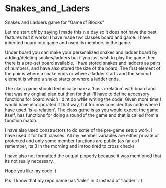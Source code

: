 # Snakes_and_Laders
Snakes and Ladders game for "Game of Blocks"

Let me start off by saying I made this in a day so it does not have the best features but it works!
I have made two classes board and game. I have inherited board into game and used its members in the game.

Under board you can make your personalized snakes and ladder board by adding/deleting snakes/ladders but if you just wish to play the game then there is a pre-set board available. I have stored snakes and ladders as pairs of numbers, and have also stored the size of the board. The first element of the pair is where a snake ends or where a ladder starts and the second element is where a snake starts or where a ladder ends.

The class game should technically have a 'has-a-relation' with board and that was my original plan but then for that i'll have to define accessory functions for board which I dint do while writing the code. Given more time I would have incorporated it that way, but for now consider this code where I have used 'is-a-relation'.
The class game is as you would expect the game itself, has functions for doing a round of the game and that is called from a function match.

I have also used constructors to do some of the pre-game setup work. I have used it for both classes.
All my member variables are either private or protected and only some member functions are public (as far as I remember, its 3 in the morning and im too tired to cross check)

I have also not formatted the output properly because it was mentioned that its not really necessary.

Hope you like my code :)



P.s. I know that my repo name has 'lader' in it instead of 'ladder' :')
